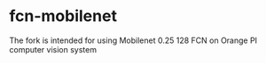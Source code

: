 # fcn-mobilenet
The fork is intended for using Mobilenet 0.25 128 FCN on Orange PI computer vision system
